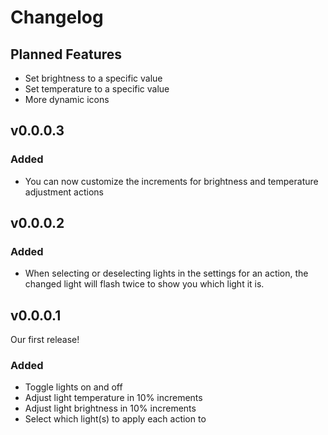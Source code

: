 # Changelog

## Planned Features
- Set brightness to a specific value
- Set temperature to a specific value
- More dynamic icons

## v0.0.0.3
### Added
- You can now customize the increments for brightness and temperature adjustment actions

## v0.0.0.2
### Added
- When selecting or deselecting lights in the settings for an action, the changed light will flash twice to show you which light it is.

## v0.0.0.1
Our first release!
### Added
- Toggle lights on and off
- Adjust light temperature in 10% increments
- Adjust light brightness in 10% increments
- Select which light(s) to apply each action to